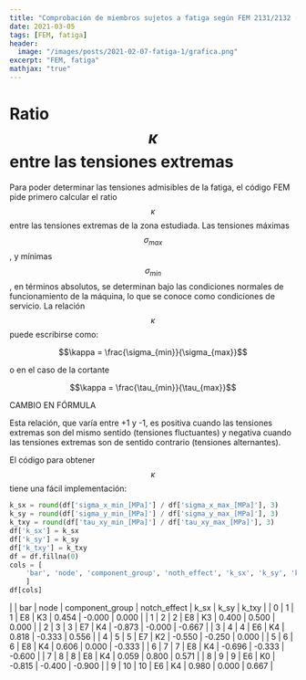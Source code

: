 ```yaml
---
title: "Comprobación de miembros sujetos a fatiga según FEM 2131/2132 (3)"
date: 2021-03-05
tags: [FEM, fatiga]
header:
  image: "/images/posts/2021-02-07-fatiga-1/grafica.png"
excerpt: "FEM, fatiga"
mathjax: "true"
---
```


# Ratio $$\kappa$$ entre las tensiones extremas

Para poder determinar las tensiones admisibles de la fatiga, el código FEM pide primero calcular el ratio $$\kappa$$ entre las tensiones extremas de la zona estudiada. Las tensiones máximas $$\sigma_{max}$$, y mínimas $$\sigma_{min}$$, en términos absolutos, se determinan bajo las condiciones normales de funcionamiento de la máquina, lo que se conoce como condiciones de servicio. La relación $$\kappa$$ puede escribirse como:

$$\kappa = \frac{\sigma_{min}}{\sigma_{max}}$$

o en el caso de la cortante

$$\kappa = \frac{\tau_{min}}{\tau_{max}}$$

CAMBIO EN FÓRMULA

Esta relación, que varía entre +1 y -1, es positiva cuando las tensiones extremas son del mismo sentido (tensiones fluctuantes) y negativa cuando las tensiones extremas son de sentido contrario (tensiones alternantes).

El código para obtener $$\kappa$$ tiene una fácil implementación:

```python
k_sx = round(df['sigma_x_min_[MPa]'] / df['sigma_x_max_[MPa]'], 3)
k_sy = round(df['sigma_y_min_[MPa]'] / df['sigma_y_max_[MPa]'], 3)
k_txy = round(df['tau_xy_min_[MPa]'] / df['tau_xy_max_[MPa]'], 3)
df['k_sx'] = k_sx
df['k_sy'] = k_sy
df['k_txy'] = k_txy
df = df.fillna(0)
cols = [
    'bar', 'node', 'component_group', 'noth_effect', 'k_sx', 'k_sy', 'k_txy'
    ]
df[cols]
```

|   | bar | node | component_group | notch_effect | k_sx | k_sy | k_txy |
| 0 | 1 | 1 | E8 | K3 | 0.454 |	-0.000 | 0.000 |
| 1 | 2 | 2 | E8 | K3 | 0.400 | 0.500 | 0.000 |
| 2 | 3 | 3 | E7 | K4 | -0.873 | -0.000 | -0.667 |
| 3 | 4 | 4 | E6 | K4 | 0.818 | -0.333 | 0.556 |
| 4 | 5 | 5 | E7 | K2 | -0.550 | -0.250 | 0.000 |
| 5 | 6 | 6 | E8 | K4 | 0.606 | 0.000 | -0.333 |
| 6 | 7 | 7 | E8 | K4 | -0.696 | -0.333 | -0.600 |
| 7 | 8 | 8 | E8 | K4 | 0.059 | 0.800 | 0.571 |
| 8 | 9 | 9 | E6 | K0 | -0.815 | -0.400 | -0.900 |
| 9 | 10 | 10 | E6 | K4 | 0.980 | 0.000 | 0.667 |
